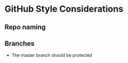 # GitHub Style Considerations

## Repo naming

## Branches

- The master branch should be protected
